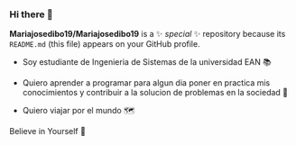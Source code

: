### Hi there 👋

**Mariajosedibo19/Mariajosedibo19** is a ✨ _special_ ✨ repository because its `README.md` (this file) appears on your GitHub profile.


- Soy estudiante de Ingenieria de Sistemas de la universidad EAN 📚
- Quiero aprender a programar para algun dia poner en practica mis conocimientos y contribuir a la solucion de problemas en la sociedad 🌠

- Quiero viajar por el mundo 🗺️

Believe in Yourself 🙏
